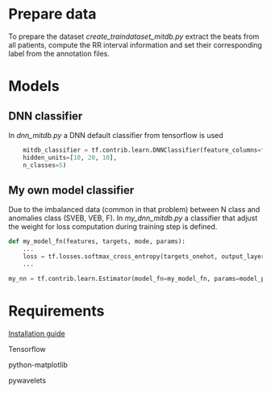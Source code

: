 # Prepare data
To prepare the dataset *create_traindataset_mitdb.py* extract the beats from all patients, compute the RR interval information and set their corresponding label from the annotation files.

# Models

## DNN classifier
In *dnn_mitdb.py* a DNN default classifier from tensorflow is used

```python
    mitdb_classifier = tf.contrib.learn.DNNClassifier(feature_columns=feature_columns,
    hidden_units=[10, 20, 10],
    n_classes=5)
```

## My own model classifier
Due to the imbalanced data (common in that problem) between N class and anomalies class (SVEB, VEB, F). In *my_dnn_mitdb.py* a classifier that adjust the weight for loss computation during training step is defined. 

```python
def my_model_fn(features, targets, mode, params):
    ...
    loss = tf.losses.softmax_cross_entropy(targets_onehot, output_layer, weights=weights_tf)
    ...

my_nn = tf.contrib.learn.Estimator(model_fn=my_model_fn, params=model_params)
```

# Requirements

[Installation guide](installation_guide.md)

Tensorflow

python-matplotlib

pywavelets
